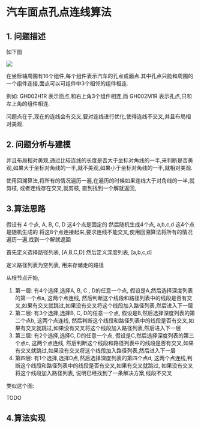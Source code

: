 # 汽车面点孔点连线算法

## 1. 问题描述

如下图

![](https://danerlt-1258802437.cos.ap-chongqing.myqcloud.com/2023-04-21-J4FPQu.png)

在坐标轴周围有16个组件,每个组件表示汽车的孔点或面点.其中孔点只能和周围的一个组件连接,面点可以可组件中3个相邻的组件相连.

例如: GH002H1R 表示面点,和右上角3个组件相连,而 GH002M1R 表示孔点,只和左上角的组件相连.

问题点在于,现在的连线会有交叉,要对连线进行优化,使得连线不交叉,并且布局相对美观.

## 2. 问题分析与建模

并且布局相对美观,通过比较连线的长度是否大于坐标对角线的一半,来判断是否美观,如果大于坐标对角线的一半,就不美观,如果小于坐标对角线的一半,就相对美观.

使用回溯算法,将所有的情况遍历一遍,在遍历的时候如果连线大于对角线的一半,就剪枝, 或者连线存在交叉,就剪枝, 直到找到一个解就返回,

## 3.算法思路
假设有 4 个点, A, B, C, D 这4个点是固定的
然后随机生成4个点, a,b,c,d 这4个点是随机生成的
将这8个点连接起来,要求连线不能交叉,使用回溯算法将所有的情况遍历一遍,找到一个解就返回

首先定义选择路径列表, [A,B,C,D]
然后定义深度列表, [a,b,c,d]

定义路径列表为空列表, 用来存储走的路径

从根节点开始,
1. 第一层: 有4个选择,选择A, B, C , D的任意一个点, 假设是A,然后选择深度列表的第一个点a, 这两个点连线,
  然后判断这个线段和路径列表中的线段是否有交叉,如果有交叉就跳过,如果没有交叉将这个线段加入路径列表,然后进入下一层
2. 第二层: 有3个选择,选择B, C, D的任意一个点, 假设是B,然后选择深度列表的第二个点b, 这两个点连线,
  然后判断这个线段和路径列表中的线段是否有交叉,如果有交叉就跳过,如果没有交叉将这个线段加入路径列表,然后进入下一层
3. 第三层: 有2个选择,选择C, D的任意一个点, 假设是C,然后选择深度列表的第三个点c, 这两个点连线,
  然后判断这个线段和路径列表中的线段是否有交叉,如果有交叉就跳过,如果没有交叉将这个线段加入路径列表,然后进入下一层
4. 第四层: 有1个选择,选择D点,然后选择深度列表的第四个点d, 这两个点连线,判断这个线段和路径列表中的线段是否有交叉,如果有交叉就跳过,
  如果没有交叉将这个线段加入路径列表, 说明已经找到了一条解决方案,线段不交叉


类似这个图:

TODO


## 4.算法实现
